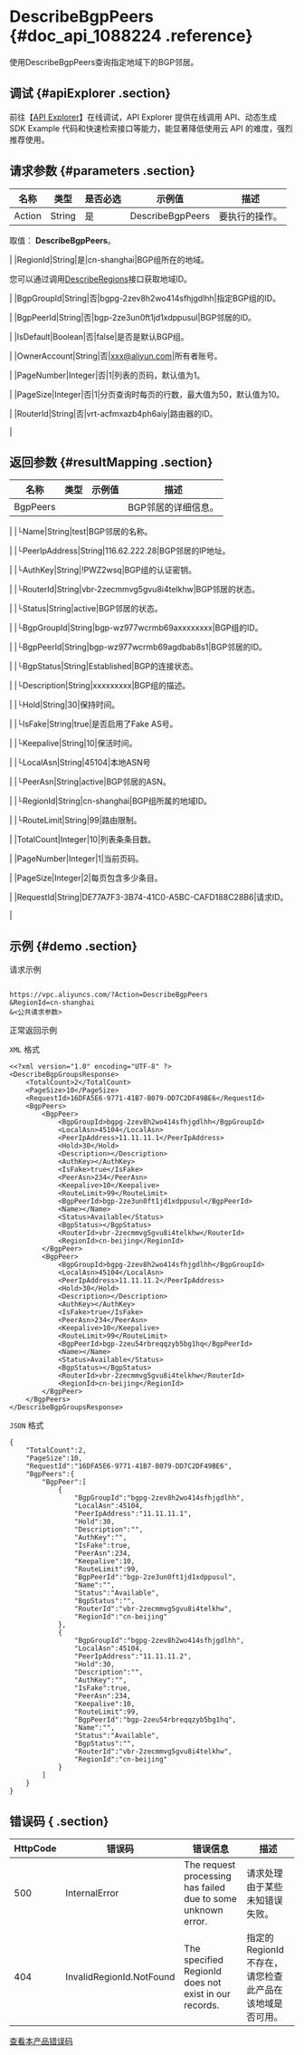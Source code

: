 # DescribeBgpPeers {#doc_api_1088224 .reference}

使用DescribeBgpPeers查询指定地域下的BGP邻居。

## 调试 {#apiExplorer .section}

前往【[API Explorer](https://api.aliyun.com/#product=Vpc&api=DescribeBgpPeers)】在线调试，API Explorer 提供在线调用 API、动态生成 SDK Example 代码和快速检索接口等能力，能显著降低使用云 API 的难度，强烈推荐使用。

## 请求参数 {#parameters .section}

|名称|类型|是否必选|示例值|描述|
|--|--|----|---|--|
|Action|String|是|DescribeBgpPeers|要执行的操作。

 取值： **DescribeBgpPeers**。

 |
|RegionId|String|是|cn-shanghai|BGP组所在的地域。

 您可以通过调用[DescribeRegions](~~36063~~)接口获取地域ID。

 |
|BgpGroupId|String|否|bgpg-2zev8h2wo414sfhjgdlhh|指定BGP组的ID。

 |
|BgpPeerId|String|否|bgp-2ze3un0ft1jd1xdppusul|BGP邻居的ID。

 |
|IsDefault|Boolean|否|false|是否是默认BGP组。

 |
|OwnerAccount|String|否|xxx@aliyun.com|所有者账号。

 |
|PageNumber|Integer|否|1|列表的页码，默认值为1。

 |
|PageSize|Integer|否|1|分页查询时每页的行数，最大值为50，默认值为10。

 |
|RouterId|String|否|vrt-acfmxazb4ph6aiy|路由器的ID。

 |

## 返回参数 {#resultMapping .section}

|名称|类型|示例值|描述|
|--|--|---|--|
|BgpPeers| | |BGP邻居的详细信息。

 |
|└Name|String|test|BGP邻居的名称。

 |
|└PeerIpAddress|String|116.62.222.28|BGP邻居的IP地址。

 |
|└AuthKey|String|!PWZ2wsq|BGP组的认证密钥。

 |
|└RouterId|String|vbr-2zecmmvg5gvu8i4telkhw|BGP邻居的状态。

 |
|└Status|String|active|BGP邻居的状态。

 |
|└BgpGroupId|String|bgp-wz977wcrmb69axxxxxxxx|BGP组的ID。

 |
|└BgpPeerId|String|bgp-wz977wcrmb69agdbab8s1|BGP邻居的ID。

 |
|└BgpStatus|String|Established|BGP的连接状态。

 |
|└Description|String|xxxxxxxxx|BGP组的描述。

 |
|└Hold|String|30|保持时间。

 |
|└IsFake|String|true|是否启用了Fake AS号。

 |
|└Keepalive|String|10|保活时间。

 |
|└LocalAsn|String|45104|本地ASN号

 |
|└PeerAsn|String|active|BGP邻居的ASN。

 |
|└RegionId|String|cn-shanghai|BGP组所属的地域ID。

 |
|└RouteLimit|String|99|路由限制。

 |
|TotalCount|Integer|10|列表条条目数。

 |
|PageNumber|Integer|1|当前页码。

 |
|PageSize|Integer|2|每页包含多少条目。

 |
|RequestId|String|DE77A7F3-3B74-41C0-A5BC-CAFD188C28B6|请求ID。

 |

## 示例 {#demo .section}

请求示例

``` {#request_demo}

https://vpc.aliyuncs.com/?Action=DescribeBgpPeers
&RegionId=cn-shanghai
&<公共请求参数>

```

正常返回示例

`XML` 格式

``` {#xml_return_success_demo}
<<?xml version="1.0" encoding="UTF-8" ?>
<DescribeBgpGroupsResponse>
	<TotalCount>2</TotalCount>
	<PageSize>10</PageSize>
	<RequestId>16DFA5E6-9771-41B7-B079-DD7C2DF49BE6</RequestId>
	<BgpPeers>
		<BgpPeer>
			<BgpGroupId>bgpg-2zev8h2wo414sfhjgdlhh</BgpGroupId>
			<LocalAsn>45104</LocalAsn>
			<PeerIpAddress>11.11.11.1</PeerIpAddress>
			<Hold>30</Hold>
			<Description></Description>
			<AuthKey></AuthKey>
			<IsFake>true</IsFake>
			<PeerAsn>234</PeerAsn>
			<Keepalive>10</Keepalive>
			<RouteLimit>99</RouteLimit>
			<BgpPeerId>bgp-2ze3un0ft1jd1xdppusul</BgpPeerId>
			<Name></Name>
			<Status>Available</Status>
			<BgpStatus></BgpStatus>
			<RouterId>vbr-2zecmmvg5gvu8i4telkhw</RouterId>
			<RegionId>cn-beijing</RegionId>
		</BgpPeer>
		<BgpPeer>
			<BgpGroupId>bgpg-2zev8h2wo414sfhjgdlhh</BgpGroupId>
			<LocalAsn>45104</LocalAsn>
			<PeerIpAddress>11.11.11.2</PeerIpAddress>
			<Hold>30</Hold>
			<Description></Description>
			<AuthKey></AuthKey>
			<IsFake>true</IsFake>
			<PeerAsn>234</PeerAsn>
			<Keepalive>10</Keepalive>
			<RouteLimit>99</RouteLimit>
			<BgpPeerId>bgp-2zeu54rbreqqzyb5bg1hq</BgpPeerId>
			<Name></Name>
			<Status>Available</Status>
			<BgpStatus></BgpStatus>
			<RouterId>vbr-2zecmmvg5gvu8i4telkhw</RouterId>
			<RegionId>cn-beijing</RegionId>
		</BgpPeer>
	</BgpPeers>
</DescribeBgpGroupsResponse>
```

`JSON` 格式

``` {#json_return_success_demo}
{
	"TotalCount":2,
	"PageSize":10,
	"RequestId":"16DFA5E6-9771-41B7-B079-DD7C2DF49BE6",
	"BgpPeers":{
		"BgpPeer":[
			{
				"BgpGroupId":"bgpg-2zev8h2wo414sfhjgdlhh",
				"LocalAsn":45104,
				"PeerIpAddress":"11.11.11.1",
				"Hold":30,
				"Description":"",
				"AuthKey":"",
				"IsFake":true,
				"PeerAsn":234,
				"Keepalive":10,
				"RouteLimit":99,
				"BgpPeerId":"bgp-2ze3un0ft1jd1xdppusul",
				"Name":"",
				"Status":"Available",
				"BgpStatus":"",
				"RouterId":"vbr-2zecmmvg5gvu8i4telkhw",
				"RegionId":"cn-beijing"
			},
			{
				"BgpGroupId":"bgpg-2zev8h2wo414sfhjgdlhh",
				"LocalAsn":45104,
				"PeerIpAddress":"11.11.11.2",
				"Hold":30,
				"Description":"",
				"AuthKey":"",
				"IsFake":true,
				"PeerAsn":234,
				"Keepalive":10,
				"RouteLimit":99,
				"BgpPeerId":"bgp-2zeu54rbreqqzyb5bg1hq",
				"Name":"",
				"Status":"Available",
				"BgpStatus":"",
				"RouterId":"vbr-2zecmmvg5gvu8i4telkhw",
				"RegionId":"cn-beijing"
			}
		]
	}
}
```

## 错误码 { .section}

|HttpCode|错误码|错误信息|描述|
|--------|---|----|--|
|500|InternalError|The request processing has failed due to some unknown error.|请求处理由于某些未知错误失败。|
|404|InvalidRegionId.NotFound|The specified RegionId does not exist in our records.|指定的 RegionId 不存在，请您检查此产品在该地域是否可用。|

[查看本产品错误码](https://error-center.aliyun.com/status/product/Vpc)

